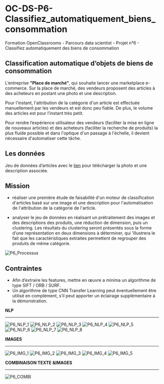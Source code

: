 # OC-DS-P6-Classifiez_automatiquement_biens_consommation
Formation OpenClassrooms - Parcours data scientist - Projet n°6 - Classifiez automatiquement des biens de consommation

## Classification automatique d’objets de biens de consommation 

L’entreprise __"Place de marché”__, qui souhaite lancer une marketplace e-commerce.
Sur la place de marché, des vendeurs proposent des articles à des acheteurs en postant une photo et une description.

Pour l'instant, l'attribution de la catégorie d'un article est effectuée manuellement par les vendeurs et est donc peu fiable. De plus, le volume des articles est pour l’instant très petit.

Pour rendre l’expérience utilisateur des vendeurs (faciliter la mise en ligne de nouveaux articles) et des acheteurs (faciliter la recherche de produits) la plus fluide possible et dans l'optique d'un passage à l'échelle, il devient nécessaire d'automatiser cette tâche.

## Les données
Jeu de données d’articles avec le [lien](https://s3-eu-west-1.amazonaws.com/static.oc-static.com/prod/courses/files/Parcours_data_scientist/Projet+-+Textimage+DAS+V2/Dataset+projet+pre%CC%81traitement+textes+images.zip) pour télécharger la photo et une description associée.

## Mission
- réaliser une première étude de faisabilité d'un moteur de classification d'articles basé sur une image et une description pour l'automatisation de l'attribution de la catégorie de l'article.

- analyser le jeu de données en réalisant un prétraitement des images et des descriptions des produits, une réduction de dimension, puis un clustering. 
Les résultats du clustering seront présentés sous la forme d’une représentation en deux dimensions à déterminer, qui ’illustrera le fait que les caractéristiques extraites permettent de regrouper des produits de même catégorie.

![P6_Processus](https://user-images.githubusercontent.com/71518818/135125486-52fa5e54-5ad3-4172-aba7-c9ddb1193ba6.png)

## Contraintes
- Afin d’extraire les features, mettre en œuvre a minima un algorithme de type SIFT / ORB / SURF.
- Un algorithme de type CNN Transfer Learning peut éventuellement être utilisé en complément, s’il peut apporter un éclairage supplémentaire à la démonstration.

**NLP**
******
![P6_NLP_1](https://user-images.githubusercontent.com/71518818/135125773-7b220ba1-ca2d-47e5-99fc-d1a874c1c93f.png)
![P6_NLP_2](https://user-images.githubusercontent.com/71518818/135125994-4e89e96a-c552-4a19-ad0b-eae2745f28d3.png)
![P6_NLP_3](https://user-images.githubusercontent.com/71518818/135126086-4de28394-c39a-497c-82c3-876f4d48653a.png)
![P6_NLP_4](https://user-images.githubusercontent.com/71518818/135126262-cc08bef4-5c02-4cf0-94a6-165ffd53e8be.png)
![P6_NLP_5](https://user-images.githubusercontent.com/71518818/135126152-e9c315d1-8975-4652-a028-1003b930fc62.png)
![P6_NLP_6](https://user-images.githubusercontent.com/71518818/135127835-54eec882-bdad-404e-8840-500355be1f1f.png)
![P6_NLP_7](https://user-images.githubusercontent.com/71518818/135127894-d2c62948-56d5-4210-8ad8-d1e81a58a24a.png)
![P6_NLP_8](https://user-images.githubusercontent.com/71518818/135127925-bc2f33ed-7b4c-4dba-b5ac-7867fb66bb96.png)


**IMAGES**
******
![P6_IMG_1](https://user-images.githubusercontent.com/71518818/135126328-3bd5080a-fb5f-42b8-8d6d-9cbed57f7b7b.png)
![P6_IMG_2](https://user-images.githubusercontent.com/71518818/135126428-05e3046c-1e80-4714-b827-6d0e25319a21.png)
![P6_IMG_3](https://user-images.githubusercontent.com/71518818/135126463-6c4842fc-250e-4af3-9247-8cb39db11311.png)
![P6_IMG_4](https://user-images.githubusercontent.com/71518818/135126503-01a489ea-e2ec-4cd8-977a-a52769bce7f7.png)
![P6_IMG_5](https://user-images.githubusercontent.com/71518818/135126545-00303f1a-ccd3-4e32-8919-37a1ab932539.png)

**COMBINAISON TEXTE &IMAGES**
******
![P6_COMBI](https://user-images.githubusercontent.com/71518818/135126632-7ede28fb-21be-4693-ad57-12f816e64015.png)
